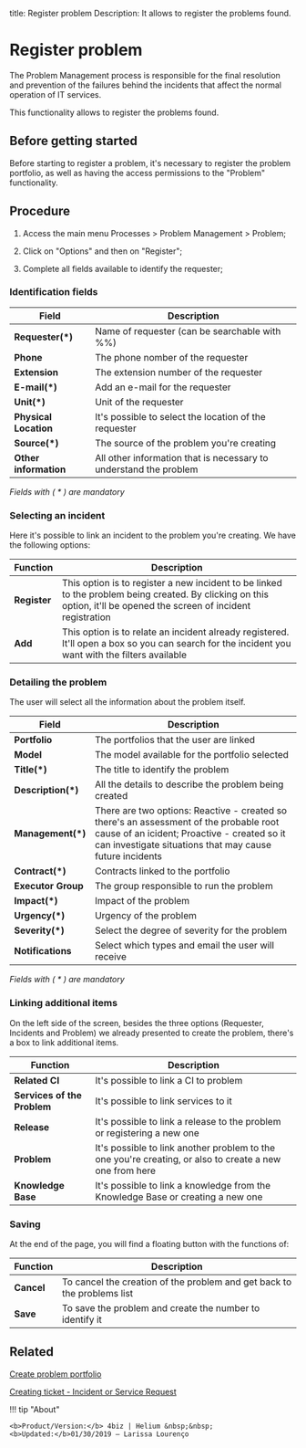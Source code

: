title: Register problem
Description: It allows to register the problems found.
# Register problem


The Problem Management process is responsible for the final resolution and prevention of the failures behind the incidents that affect the normal operation of IT services.

This functionality allows to register the problems found.

## Before getting started

Before starting to register a problem, it's necessary to register the
problem portfolio, as well as having the access permissions to the
"Problem" functionality.

## Procedure

1.  Access the main menu Processes \>
    Problem Management \> Problem;

2.  Click on "Options" and then on "Register";

3.  Complete all fields available to identify the requester;

### Identification fields

|Field|Description|
|-----|-----------|
|**Requester(\*)**|Name of requester (can be searchable with %%)|
|**Phone**|The phone nomber of the requester|
|**Extension**|The extension number of the requester|
|**E-mail(\*)**|Add an e-mail for the requester|
|**Unit(\*)**|Unit of the requester|
|**Physical Location**|It's possible to select the location of the requester|
|**Source(\*)**|The source of the problem you're creating|
|**Other information**| All other information that is necessary to understand the problem|

*Fields with ( * ) are mandatory*

### Selecting an incident

Here it's possible to link an incident to the problem you're creating. We have the following options:

|Function|Description|
|-------|------------|
|**Register**|This option is to register a new incident to be linked to the problem being created. By clicking on this option, it'll be opened the screen of incident registration|
|**Add**|This option is to relate an incident already registered. It'll open a box so you can search for the incident you want with the filters available|

### Detailing the problem

The user will select all the information about the problem itself.

|Field|Description|
|-----|-----------|
|**Portfolio**|The portfolios that the user are linked|
|**Model**|The model available for the portfolio selected|
|**Title(\*)**|The title to identify the problem|
|**Description(\*)**|All the details to describe the problem being created|
|**Management(\*)**|There are two options: Reactive - created so there's an assessment of the probable root cause of an icident; Proactive - created so it can investigate situations that may cause future incidents|
|**Contract(\*)**|Contracts linked to the portfolio|
|**Executor Group**| The group responsible to run the problem|
|**Impact(\*)**|Impact of the problem|
|**Urgency(\*)**|Urgency of the problem|
|**Severity(\*)**|Select the degree of severity for the problem|
|**Notifications**|Select which types and email the user will receive|

*Fields with ( * ) are mandatory*

### Linking additional items

On the left side of the screen, besides the three options (Requester, Incidents and Problem) we already presented to create the problem, there's a box to link additional items.

|Function|Description|
|--------|-----------|
|**Related CI**|It's possible to link a CI to problem|
|**Services of the Problem**| It's possible to link services to it|
|**Release**|It's possible to link a release to the problem or registering a new one|
|**Problem**|It's possible to link another problem to the one you're creating, or also to create a new one from here|
|**Knowledge Base**|It's possible to link a knowledge from the Knowledge Base or creating a new one|

### Saving

At the end of the page, you will find a floating button with the functions of:

|Function|Description|
|--------|-----------|
|**Cancel**|To cancel the creation of the problem and get back to the problems list|
|**Save**|To save the problem and create the number to identify it|


Related
------------

[Create problem portfolio](/en-us/4biz-helium/processes/problem/configuration/problem-portfolio.html) 

[Creating ticket - Incident or Service Request](/en-us/4biz-helium/processes/tickets/use/create-ticket.html)

!!! tip "About"

    <b>Product/Version:</b> 4biz | Helium &nbsp;&nbsp;
    <b>Updated:</b>01/30/2019 – Larissa Lourenço 
